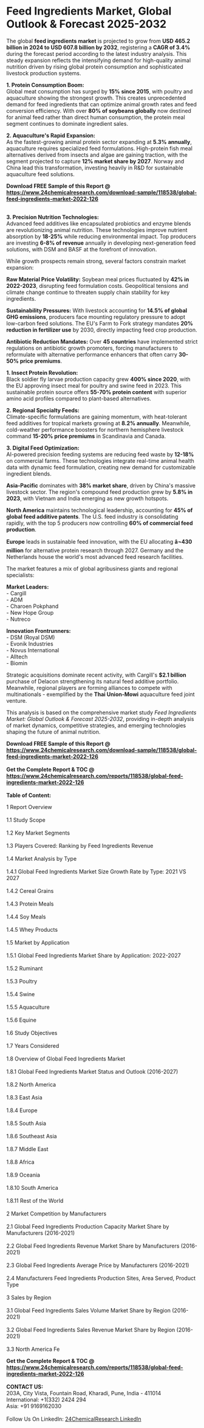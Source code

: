 <h1>Feed Ingredients Market, Global Outlook &amp; Forecast 2025-2032</h1><p>The global <strong>feed ingredients market</strong> is projected to grow from <strong>USD 465.2 billion in 2024 to USD 607.8 billion by 2032</strong>, registering a <strong>CAGR of 3.4%</strong> during the forecast period according to the latest industry analysis. This steady expansion reflects the intensifying demand for high-quality animal nutrition driven by rising global protein consumption and sophisticated livestock production systems.</p><p><strong>1. Protein Consumption Boom:</strong><br>
Global meat consumption has surged by <strong>15% since 2015</strong>, with poultry and aquaculture showing the strongest growth. This creates unprecedented demand for feed ingredients that can optimize animal growth rates and feed conversion efficiency. With over <strong>80% of soybeans globally</strong> now destined for animal feed rather than direct human consumption, the protein meal segment continues to dominate ingredient sales.</p><p><strong>2. Aquaculture's Rapid Expansion:</strong><br>
As the fastest-growing animal protein sector expanding at <strong>5.3% annually</strong>, aquaculture requires specialized feed formulations. High-protein fish meal alternatives derived from insects and algae are gaining traction, with the segment projected to capture <strong>12% market share by 2027</strong>. Norway and China lead this transformation, investing heavily in R&amp;D for sustainable aquaculture feed solutions.</p><div><b>Download FREE Sample of this Report @ 
            <a href="https://www.24chemicalresearch.com/download-sample/118538/global-feed-ingredients-market-2022-126">
            https://www.24chemicalresearch.com/download-sample/118538/global-feed-ingredients-market-2022-126</a></b></div><br><p><strong>3. Precision Nutrition Technologies:</strong><br>
Advanced feed additives like encapsulated probiotics and enzyme blends are revolutionizing animal nutrition. These technologies improve nutrient absorption by <strong>18-25%</strong> while reducing environmental impact. Top producers are investing <strong>6-8% of revenue</strong> annually in developing next-generation feed solutions, with DSM and BASF at the forefront of innovation.</p><p>While growth prospects remain strong, several factors constrain market expansion:</p><p><strong>Raw Material Price Volatility:</strong> Soybean meal prices fluctuated by <strong>42% in 2022-2023</strong>, disrupting feed formulation costs. Geopolitical tensions and climate change continue to threaten supply chain stability for key ingredients.</p><p><strong>Sustainability Pressures:</strong> With livestock accounting for <strong>14.5% of global GHG emissions</strong>, producers face mounting regulatory pressure to adopt low-carbon feed solutions. The EU's Farm to Fork strategy mandates <strong>20% reduction in fertilizer use</strong> by 2030, directly impacting feed crop production.</p><p><strong>Antibiotic Reduction Mandates:</strong> Over <strong>45 countries</strong> have implemented strict regulations on antibiotic growth promoters, forcing manufacturers to reformulate with alternative performance enhancers that often carry <strong>30-50% price premiums</strong>.</p><p><strong>1. Insect Protein Revolution:</strong><br>
Black soldier fly larvae production capacity grew <strong>400% since 2020</strong>, with the EU approving insect meal for poultry and swine feed in 2023. This sustainable protein source offers <strong>55-70% protein content</strong> with superior amino acid profiles compared to plant-based alternatives.</p><p><strong>2. Regional Specialty Feeds:</strong><br>
Climate-specific formulations are gaining momentum, with heat-tolerant feed additives for tropical markets growing at <strong>8.2% annually</strong>. Meanwhile, cold-weather performance boosters for northern hemisphere livestock command <strong>15-20% price premiums</strong> in Scandinavia and Canada.</p><p><strong>3. Digital Feed Optimization:</strong><br>
AI-powered precision feeding systems are reducing feed waste by <strong>12-18%</strong> on commercial farms. These technologies integrate real-time animal health data with dynamic feed formulation, creating new demand for customizable ingredient blends.</p><p><strong>Asia-Pacific</strong> dominates with <strong>38% market share</strong>, driven by China's massive livestock sector. The region's compound feed production grew by <strong>5.8% in 2023</strong>, with Vietnam and India emerging as new growth hotspots.</p><p><strong>North America</strong> maintains technological leadership, accounting for <strong>45% of global feed additive patents</strong>. The U.S. feed industry is consolidating rapidly, with the top 5 producers now controlling <strong>60% of commercial feed production</strong>.</p><p><strong>Europe</strong> leads in sustainable feed innovation, with the EU allocating <strong>â¬430 million</strong> for alternative protein research through 2027. Germany and the Netherlands house the world's most advanced feed research facilities.</p><p>The market features a mix of global agribusiness giants and regional specialists:</p><p><strong>Market Leaders:</strong><br>
- Cargill<br>
- ADM<br>
- Charoen Pokphand<br>
- New Hope Group<br>
- Nutreco</p><p><strong>Innovation Frontrunners:</strong><br>
- DSM (Royal DSM)<br>
- Evonik Industries<br>
- Novus International<br>
- Alltech<br>
- Biomin</p><p>Strategic acquisitions dominate recent activity, with Cargill's <strong>$2.1 billion</strong> purchase of Delacon strengthening its natural feed additive portfolio. Meanwhile, regional players are forming alliances to compete with multinationals - exemplified by the <strong>Thai Union-Mowi</strong> aquaculture feed joint venture.</p><p>This analysis is based on the comprehensive market study <em>Feed Ingredients Market: Global Outlook &amp; Forecast 2025-2032</em>, providing in-depth analysis of market dynamics, competitive strategies, and emerging technologies shaping the future of animal nutrition.</p><div><b>Download FREE Sample of this Report @ 
            <a href="https://www.24chemicalresearch.com/download-sample/118538/global-feed-ingredients-market-2022-126">
            https://www.24chemicalresearch.com/download-sample/118538/global-feed-ingredients-market-2022-126</a></b></div><br><div><b>Get the Complete Report & TOC @ 
            <a href="https://www.24chemicalresearch.com/reports/118538/global-feed-ingredients-market-2022-126">
            https://www.24chemicalresearch.com/reports/118538/global-feed-ingredients-market-2022-126</a></b></div><br>
            <b>Table of Content:</b><p>1 Report Overview<br />
<br>1.1 Study Scope<br />
<br>1.2 Key Market Segments<br />
<br>1.3 Players Covered: Ranking by Feed Ingredients Revenue<br />
<br>1.4 Market Analysis by Type<br />
<br>1.4.1 Global Feed Ingredients Market Size Growth Rate by Type: 2021 VS 2027<br />
<br>1.4.2 Cereal Grains<br />
<br>1.4.3 Protein Meals<br />
<br>1.4.4 Soy Meals<br />
<br>1.4.5 Whey Products<br />
<br>1.5 Market by Application<br />
<br>1.5.1 Global Feed Ingredients Market Share by Application: 2022-2027<br />
<br>1.5.2 Ruminant<br />
<br>1.5.3 Poultry<br />
<br>1.5.4 Swine<br />
<br>1.5.5 Aquaculture<br />
<br>1.5.6 Equine<br />
<br>1.6 Study Objectives<br />
<br>1.7 Years Considered<br />
<br>1.8 Overview of Global Feed Ingredients Market<br />
<br>1.8.1 Global Feed Ingredients Market Status and Outlook (2016-2027)<br />
<br>1.8.2 North America<br />
<br>1.8.3 East Asia<br />
<br>1.8.4 Europe<br />
<br>1.8.5 South Asia<br />
<br>1.8.6 Southeast Asia<br />
<br>1.8.7 Middle East<br />
<br>1.8.8 Africa<br />
<br>1.8.9 Oceania<br />
<br>1.8.10 South America<br />
<br>1.8.11 Rest of the World<br />
<br>2 Market Competition by Manufacturers<br />
<br>2.1 Global Feed Ingredients Production Capacity Market Share by Manufacturers (2016-2021)<br />
<br>2.2 Global Feed Ingredients Revenue Market Share by Manufacturers (2016-2021)<br />
<br>2.3 Global Feed Ingredients Average Price by Manufacturers (2016-2021)<br />
<br>2.4 Manufacturers Feed Ingredients Production Sites, Area Served, Product Type<br />
<br>3 Sales by Region<br />
<br>3.1 Global Feed Ingredients Sales Volume Market Share by Region (2016-2021)<br />
<br>3.2 Global Feed Ingredients Sales Revenue Market Share by Region (2016-2021)<br />
<br>3.3 North America Fe</p><div><b>Get the Complete Report & TOC @ 
            <a href="https://www.24chemicalresearch.com/reports/118538/global-feed-ingredients-market-2022-126">
            https://www.24chemicalresearch.com/reports/118538/global-feed-ingredients-market-2022-126</a></b></div><br><b>CONTACT US:</b><br>
            203A, City Vista, Fountain Road, Kharadi, Pune, India - 411014<br>
            International: +1(332) 2424 294<br>
            Asia: +91 9169162030 <br><br>
            Follow Us On LinkedIn: <a href="https://www.linkedin.com/company/24chemicalresearch/">24ChemicalResearch LinkedIn</a>